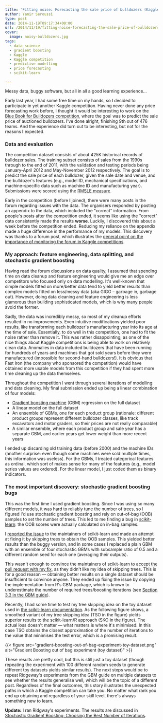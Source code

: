 ```yaml
---
title: 'Fitting noise: Forecasting the sale price of bulldozers (Kaggle competition summary)'
author: Yanir Seroussi
type: post
date: 2014-11-19T09:17:34+00:00
url: /2014/11/19/fitting-noise-forecasting-the-sale-price-of-bulldozers-kaggle-competition-summary/
cover:
  image: noisy-bulldozers.jpg
tags:
  - data science
  - gradient boosting
  - Kaggle
  - Kaggle competition
  - predictive modelling
  - price forecasting
  - scikit-learn

---
```

<p class="intro-note">Messy data, buggy software, but all in all a good learning experience...</p>

Early last year, I had some free time on my hands, so I decided to participate in yet another Kaggle competition. Having never done any price forecasting work before, I thought it would be interesting to work on the <a href="https://www.kaggle.com/c/bluebook-for-bulldozers" target="_blank" rel="noopener">Blue Book for Bulldozers competition</a>, where the goal was to predict the sale price of auctioned bulldozers. I've done alright, finishing 9th out of 476 teams. And the experience did turn out to be interesting, but not for the reasons I expected.

### Data and evaluation

The competition dataset consists of about 425K historical records of bulldozer sales. The training subset consists of sales from the 1990s through to the end of 2011, with the validation and testing periods being January-April 2012 and May-November 2012 respectively. The goal is to predict the sale price of each bulldozer, given the sale date and venue, and the bulldozer's features (e.g., model ID, mechanical specifications, and machine-specific data such as machine ID and manufacturing year). Submissions were scored using the <a href="http://www.kaggle.com/wiki/RootMeanSquaredLogarithmicError" target="_blank" rel="noopener">RMSLE measure</a>.

Early in the competition (before I joined), there were many posts in the forum regarding issues with the data. The organisers responded by posting an appendix to the data, which included the "correct" information. From people's posts after the competition ended, it seems like using the "correct" data consistently made the results **worse**. Luckily, I discovered this about a week before the competition ended. Reducing my reliance on the appendix made a huge difference in the performance of my models. This discovery was thanks to a forum post, which illustrates the [general point on the importance of monitoring the forum in Kaggle competitions][1].

### My approach: feature engineering, data splitting, and stochastic gradient boosting

Having read the forum discussions on data quality, I assumed that spending time on data cleanup and feature engineering would give me an edge over competitors who focused only on data modelling. It's well-known that simple models fitted on more/better data tend to yield better results than complex models fitted on less/messy data (aka GIGO &#8211; garbage in, garbage out). However, doing data cleaning and feature engineering is less glamorous than building sophisticated models, which is why many people avoid the former.

Sadly, the data was incredibly messy, so most of my cleanup efforts resulted in no improvements. Even intuitive modifications yielded poor results, like transforming each bulldozer's manufacturing year into its age at the time of sale. Essentially, to do well in this competition, one had to fit the noise rather than remove it. This was rather disappointing, as one of the nice things about Kaggle competitions is being able to work on relatively clean data. Anomalies in data included bulldozers that have been running for hundreds of years and machines that got sold years before they were manufactured (impossible for second-hand bulldozers!). It is obvious that Fast Iron (the company who sponsored the competition) would have obtained more usable models from this competition if they had spent more time cleaning up the data themselves.

Throughout the competition I went through several iterations of modelling and data cleaning. My final submission ended up being a linear combination of four models:

  * <a href="http://scikit-learn.org/stable/modules/ensemble.html#gradient-tree-boosting" target="_blank" rel="noopener">Gradient boosting machine</a> (GBM) regression on the full dataset
  * A linear model on the full dataset
  * An ensemble of GBMs, one for each product group (rationale: different product groups represent different bulldozer classes, like track excavators and motor graders, so their prices are not really comparable)
  * A similar ensemble, where each product group and sale year has a separate GBM, and earlier years get lower weight than more recent years

I ended up discarding old training data (before 2000) and the machine IDs (another surprise: even though some machines were sold multiple times, this information was useless). For the GBMs, I treated categorical features as ordinal, which sort of makes sense for many of the features (e.g., model series values are ordered). For the linear model, I just coded them as binary indicators.

### The most important discovery: stochastic gradient boosting bugs

This was the first time I used gradient boosting. Since I was using so many different models, it was hard to reliably tune the number of trees, so I figured I'd use stochastic gradient boosting and rely on out-of-bag (OOB) samples to set the number of trees. This led to me finding a bug in <a href="http://scikit-learn.org" target="_blank" rel="noopener">scikit-learn</a>: the OOB scores were actually calculated on in-bag samples.

I <a href="https://github.com/scikit-learn/scikit-learn/issues/1802" target="_blank" rel="noopener">reported the issue</a> to the maintainers of scikit-learn and made an attempt at fixing it by skipping trees to obtain the OOB samples. This yielded better results than the buggy version, and in some cases I replaced a plain GBM with an ensemble of four stochastic GBMs with subsample ratio of 0.5 and a different random seed for each one (averaging their outputs).

This wasn't enough to convince the maintainers of scikit-learn to accept <a href="https://github.com/scikit-learn/scikit-learn/pull/1806" target="_blank" rel="noopener">the pull request with my fix</a>, as they didn't like my idea of skipping trees. This is for a good reason &#8212; obtaining better results on a single dataset should be insufficient to convince anyone. They ended up fixing the issue by copying the implementation from R's GBM package, which is known to underestimate the number of required trees/boosting iterations (see <a href="http://cran.open-source-solution.org/web/packages/gbm/vignettes/gbm.pdf" target="_blank" rel="noopener">Section 3.3 in the GBM guide</a>).

Recently, I had some time to test my tree skipping idea on the toy dataset used in <a href="http://scikit-learn.org/stable/auto_examples/ensemble/plot_gradient_boosting_oob.html" target="_blank" rel="noopener">the scikit-learn documentation</a>. As the following figure shows, a smoothed variant of my tree skipping idea (TSO in the figure) yields superior results to the scikit-learn/R approach (SKO in the figure). The actual loss doesn't matter &#8212; what matters is where it's minimised. In this case TSO obtains the closest approximation of the number of iterations to the value that minimises the test error, which is a promising result.

{{< figure src="gradient-boosting-out-of-bag-experiment-toy-dataset.png" alt="Gradient Boosting out of bag experiment (toy dataset)" >}}

These results are pretty cool, but this is still just a toy dataset (though repeating the experiment with 100 different random seeds to generate different toy datasets yields similar results). The next steps would be to repeat Ridgeway's experiments from the GBM guide on multiple datasets to see whether the results generalise well, which will be the topic of a different post. Regardless of the final outcomes, this story illustrates the unexpected paths in which a Kaggle competition can take you. No matter what rank you end up obtaining and regardless of your skill level, there's always something new to learn.

**Update:** I ran Ridgway's experiments. The results are discussed in [Stochastic Gradient Boosting: Choosing the Best Number of Iterations][2].

 [1]: https://yanirseroussi.com/2014/08/24/how-to-almost-win-kaggle-competitions/ "How to (almost) win Kaggle competitions - Tip 9"
 [2]: https://yanirseroussi.com/2014/12/29/stochastic-gradient-boosting-choosing-the-best-number-of-iterations/ "Stochastic Gradient Boosting: Choosing the Best Number of Iterations"
